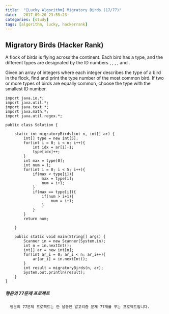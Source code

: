 ```yaml
---
title:  "[Lucky Algorithm] Migratory Birds (17/77)"
date:   2017-09-20 23:55:23
categories: [study]
tags: [algorithm, lucky, hackerrank]
---
```

## Migratory Birds (Hacker Rank)
A flock of  birds is flying across the continent. Each bird has a type, and the different types are designated by the ID numbers , , , , and .

Given an array of  integers where each integer describes the type of a bird in the flock, find and print the type number of the most common bird. If two or more types of birds are equally common, choose the type with the smallest ID number.

```
import java.io.*;
import java.util.*;
import java.text.*;
import java.math.*;
import java.util.regex.*;

public class Solution {

    static int migratoryBirds(int n, int[] ar) {
        int[] type = new int[5];
        for(int i = 0; i < n; i++){
            int idx = ar[i]-1;
            type[idx]++;
        }
        int max = type[0];
        int num = 1;
        for(int i = 0; i < 5; i++){
            if(max < type[i]){
                max = type[i];
                num = i+1;
            }
            if(max == type[i]){
                if(num > i+1){
                    num = i+1;
                }
            }
        }
        return num;

    }

    public static void main(String[] args) {
        Scanner in = new Scanner(System.in);
        int n = in.nextInt();
        int[] ar = new int[n];
        for(int ar_i = 0; ar_i < n; ar_i++){
            ar[ar_i] = in.nextInt();
        }
        int result = migratoryBirds(n, ar);
        System.out.println(result);
    }
}

```

##### 행운의 77문제 프로젝트
```
  행운의 77문제 프로젝트는 한 달동안 알고리즘 문제 77개를 푸는 프로젝트입니다.
```
